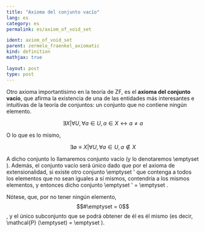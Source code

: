 ```yaml
---
title: "Axioma del conjunto vacío"
lang: es
category: es
permalink: es/axiom_of_void_set

ident: axiom_of_void_set
parent: zermelo_fraenkel_axiomatic
kind: definition
mathjax: true

layout: post
type: post
---
```


Otro axioma importantísimo en la teoría de ZF, es el **axioma del conjunto vacío**, que afirma la existencia de una de las entidades más interesantes e intuitivas de la teoría de conjuntos: un conjunto que no contiene ningún elemento.

$$\exists X | \forall U, \forall a \in U, a \in X \longleftrightarrow a\neq a$$

O lo que es lo mismo,

$$\exists \emptyset \equiv X | \forall U, \forall a \in U, a \notin X$$

A dicho conjunto lo llamaremos conjunto vacío (y lo denotaremos \emptyset ). Además, el conjunto vacío será único dado que por el axioma de extensionalidad, si existe otro conjunto \emptyset ' que contenga a todos los elementos que no sean iguales a sí mismos, contendría a los mismos elementos, y entonces dicho conjunto \emptyset ' = \emptyset .

Nótese, que, por no tener ningún elemento, $$#\emptyset = 0$$, y el único subconjunto que se podrá obtener de él es él mismo (es decir, \mathcal{P} (\emptyset) = \emptyset ).